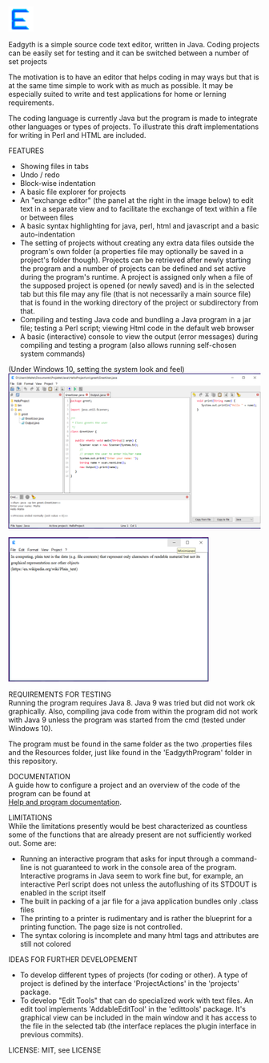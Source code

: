 <img src="images/EadgythIcon.png" width="50"/>
<p>Eadgyth is a simple source code text editor, written in Java. Coding projects can be easily
   set for testing and it can be switched between a number of set projects
<p>
The motivation is to have an editor that helps coding in may ways but that is at the
same time simple to work with as much as possible. It may be especially suited to write
and test applications for home or lerning requirements.
<p>
The coding language is currently Java but the program is made to integrate other languages
or types of projects. To illustrate this draft implementations for writing in Perl and HTML
are included.
<p>
FEATURES<br>
<ul>
   <li>Showing files in tabs</li>
   <li>Undo / redo</li>
   <li>Block-wise indentation</li>
   <li>A basic file explorer for projects</i>
   <li>An "exchange editor" (the panel at the right in the image below) to edit text in a
   separate view and to facilitate the exchange of text within a file or between files</li>
   <li>A basic syntax highlighting for java, perl, html and javascript and a basic
   auto-indentation</li>
   <li>The setting of projects without creating any extra data files outside the program's
   own folder (a properties file may optionally be saved in a project's folder though). Projects
   can be retrieved after newly starting the program and a number of projects can be defined
   and set active during the program's runtime. A project is assigned only when a file of the
   supposed project is opened (or newly saved) and is in the selected tab but this file may
   any file (that is not necessarily a main source file) that is found in the working directory
   of the project or subdirectory from that.</li>
   <li>Compiling and testing Java code and bundling a Java program in a jar file; testing
   a Perl script; viewing Html code in the default web browser</li>
   <li>A basic (interactive) console to view the output (error messages) during compiling
   and testing a program (also allows running self-chosen system commands)</li>
</ul>
(Under Windows 10, setting the system look and feel)<br>
<img src="images/Windows10SystemLAF.png" width="550"/>
<p>
<img src="images/SimpleEditorView.png" width="400"/>
<p>
REQUIREMENTS FOR TESTING<br>
Running the program requires Java 8. Java 9 was tried but did not work ok
graphically. Also, compiling java code from within the program did not work with Java 9
unless the program was started from the cmd (tested under Windows 10).
<p>
The program must be found in the same folder as the two .properties files and the Resources
folder, just like found in the 'EadgythProgram' folder in this repository.<p>
<p>
DOCUMENTATION<br>
A guide how to configure a project and an overview of the code of the program can be found at<br>
<a href="https://eadgyth.github.io/Programming-Editor/">
   Help and program documentation</a>.
<p>
LIMITATIONS<br>
While the limitations presently would be best characterized as countless some of the functions
that are already present are not sufficiently worked out. Some are:
<ul>
<li>Running an interactive program that asks for input through a command-line is not guaranteed
   to work in the console area of the program. Interactive programs in Java seem to work fine but,
   for example, an interactive Perl script does not unless the autoflushing of its STDOUT is enabled
   in the script itself</li>
<li>The built in packing of a jar file for a java application bundles only .class files</li>
<li>The printing to a printer is rudimentary and is rather the blueprint for a printing function.
The page size is not controlled.</li>
<li>The syntax coloring is incomplete and many html tags and attributes are still not colored</li>
</ul>
<p>
IDEAS FOR FURTHER DEVELOPEMENT<br>
<ul>
<li>To develop different types of projects (for coding or other). A type of project is defined by
   the interface 'ProjectActions' in the 'projects' package.</li>
<li>To develop "Edit Tools" that can do specialized work with text files. An edit tool implements
   'AddableEditTool' in the 'edittools' package. It's graphical view can be included in the main 
   window and it has access to the file in the selected tab (the interface replaces the plugin
   interface in previous commits).</li>
</ul>
<p>
LICENSE: MIT, see LICENSE<br>
